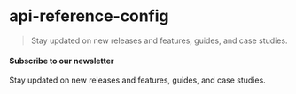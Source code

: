 # api-reference-config

> Stay updated on new releases and features, guides, and case studies.



#### Subscribe to our newsletter

Stay updated on new releases and features, guides, and case studies.
